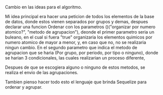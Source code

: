 Cambio en las ideas para el algoritmo.

Mi idea principal era hacer una peticion de todos los elementos de la base de datos, donde estos vienen separados por grupos y demas,
despues declarar una funcion Ordenar con los parametros ()("organizar por numero atomico?", "metodo de agrupacion"), deonde el primer
parametro seria un buleano, en el cual si fuera "true" organizaria los elementos quimicos por numero atomico de mayor a menor,
y, en caso que no, no se realizaria ningun cambio. En el segundo parametro que indica el metodo de agrupacion que se haria
(Por grupo, por periodo, por tipo o ninguno), donde se harian 3 condicionales, las cuales realizarian un proceso diferente,

Despues de que se escogiera alguno o ninguno de estos metodos, se realiza el envio de las agrupaciones.

Tambien pienso hacer todo esto el lenguaje que brinda Sequelize para ordenar y agrupar.
